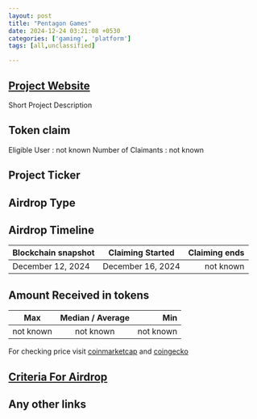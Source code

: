 ```yaml
---
layout: post
title: "Pentagon Games"
date: 2024-12-24 03:21:08 +0530
categories: ['gaming', 'platform']
tags: [all,unclassified]

---
```




## [Project Website](link)

Short Project Description

## Token claim

Eligible User : not known
Number of Claimants : not known

## Project Ticker

## Airdrop Type

## Airdrop Timeline

| Blockchain snapshot | Claiming Started  | Claiming ends |
| ------------------- | :---------------: | ------------: |
| December 12, 2024   | December 16, 2024 |     not known |

## Amount Received in tokens

| Max        |    Median / Average  |       Min    |
| ---------- |:--------------------:| ------------:|
| not known  |     not known        |  not known   |

For checking price visit [coinmarketcap](https://coinmarketcap.com/currencies/) and [coingecko](https://www.coingecko.com/en/coins/)

## [Criteria For Airdrop](link)

## Any other links
